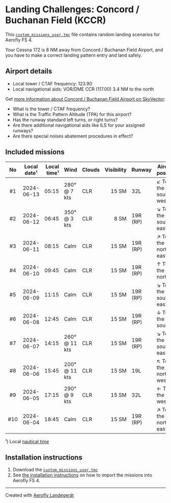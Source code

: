 # Landing Challenges: Concord / Buchanan Field (KCCR)

This [`custom_missions_user.tmc`](./custom_missions_user.tmc) file contains random landing scenarios for Aerofly FS 4.

Your Cessna 172 is 8 NM away from Concord / Buchanan Field Airport, and you have to make a correct landing pattern entry and land safely.

## Airport details

- Local tower / CTAF frequency: 123.90
- Local navigational aids: VOR/DME CCR (117.00) 3.4 NM to the north

Get [more information about Concord / Buchanan Field Airport on SkyVector](https://skyvector.com/airport/KCCR):

- What is the tower / CTAF frequency?
- What is the Traffic Pattern Altitude (TPA) for this airport?
- Has the runway standard left turns, or right turns?
- Are there additional navigational aids like ILS for your assigned runways?
- Are there special noises abatement procedures in effect?

## Included missions

| No  | Local date¹ | Local time¹ | Wind          | Clouds | Visibility | Runway   | Aircraft position    |
| :-: | ----------- | ----------: | ------------- | ------ | ---------: | -------- | -------------------- |
| #1  | 2024-06-13  |       05:15 | 280° @ 7 kts  | CLR    |      15 SM | 32L      | ↙ To the south-west |
| #2  | 2024-06-12  |       06:45 | 350° @ 3 kts  | CLR    |       8 SM | 19R (RP) | ↘ To the south-east |
| #3  | 2024-06-11  |       08:15 | Calm          | CLR    |      15 SM | 19R (RP) | ↗ To the north-east |
| #4  | 2024-06-10  |       09:45 | Calm          | CLR    |      15 SM | 19R (RP) | ↑ To the north       |
| #5  | 2024-06-09  |       11:15 | Calm          | CLR    |      15 SM | 19R (RP) | ↘ To the south-east |
| #6  | 2024-06-08  |       12:45 | Calm          | CLR    |      15 SM | 19R (RP) | ↓ To the south       |
| #7  | 2024-06-07  |       14:15 | 260° @ 11 kts | CLR    |      15 SM | 19R (RP) | ↘ To the south-east |
| #8  | 2024-06-06  |       15:45 | 200° @ 11 kts | CLR    |      15 SM | 19L      | ↖ To the north-west |
| #9  | 2024-06-05  |       17:15 | 290° @ 9 kts  | CLR    |      15 SM | 32L      | ← To the west        |
| #10 | 2024-06-04  |       18:45 | Calm          | CLR    |      15 SM | 19R (RP) | ↗ To the north-east |

¹) Local [nautical time](https://en.wikipedia.org/wiki/Nautical_time)

## Installation instructions

1. Download the [`custom_missions_user.tmc`](./custom_missions_user.tmc)
2. See [the installation instructions](https://fboes.github.io/aerofly-missions/docs/generic-installation.html) on how to import the missions into Aerofly FS 4.

---

Created with [Aerofly Landegerät](https://github.com/fboes/aerofly-patterns)
